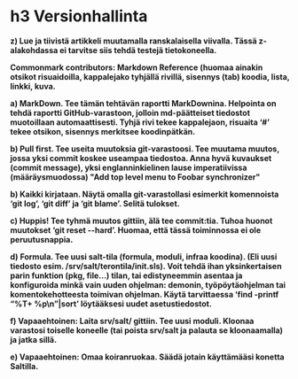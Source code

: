 # h3 Versionhallinta

 **z) Lue ja tiivistä artikkeli muutamalla ranskalaisella viivalla. Tässä z-alakohdassa ei tarvitse siis tehdä testejä tietokoneella.**
 
**Commonmark contributors: Markdown Reference (huomaa ainakin otsikot risuaidoilla, kappalejako tyhjällä rivillä, sisennys (tab) koodia, lista, linkki, kuva.**

**a) MarkDown. Tee tämän tehtävän raportti MarkDownina. Helpointa on tehdä raportti GitHub-varastoon, jolloin md-päätteiset tiedostot muotoillaan automaattisesti. Tyhjä rivi tekee kappalejaon, risuaita ‘#’ tekee otsikon, sisennys merkitsee koodinpätkän.**

**b) Pull first. Tee useita muutoksia git-varastoosi. Tee muutama muutos, jossa yksi commit koskee useampaa tiedostoa. Anna hyvä kuvaukset (commit message), yksi englanninkielinen lause imperatiivissa (määräysmuodossa) "Add top level menu to Foobar synchronizer"**

**b) Kaikki kirjataan. Näytä omalla git-varastollasi esimerkit komennoista ‘git log’, ‘git diff’ ja ‘git blame’. Selitä tulokset.**

**c) Huppis! Tee tyhmä muutos gittiin, älä tee commit:tia. Tuhoa huonot muutokset ‘git reset --hard’. Huomaa, että tässä toiminnossa ei ole peruutusnappia.**

**d) Formula. Tee uusi salt-tila (formula, moduli, infraa koodina). (Eli uusi tiedosto esim. /srv/salt/terontila/init.sls). Voit tehdä ihan yksinkertaisen parin funktion (pkg, file...) tilan, tai edistyneemmin asentaa ja konfiguroida minkä vain uuden ohjelman: demonin, työpöytäohjelman tai komentokehotteesta toimivan ohjelman. Käytä tarvittaessa ‘find -printf “%T+ %p\n”|sort’ löytääksesi uudet asetustiedostot.**

**f) Vapaaehtoinen: Laita srv/salt/ gittiin. Tee uusi moduli. Kloonaa varastosi toiselle koneelle (tai poista srv/salt ja palauta se kloonaamalla) ja jatka sillä.**

**e) Vapaaehtoinen: Omaa koiranruokaa. Säädä jotain käyttämääsi konetta Saltilla.**

